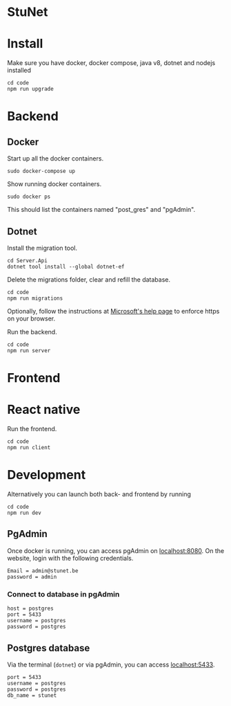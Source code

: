 # **StuNet**

# Install
Make sure you have docker, docker compose, java v8, dotnet and nodejs installed
```
cd code
npm run upgrade
```

# Backend

## Docker
Start up all the docker containers.
```
sudo docker-compose up
```

Show running docker containers.
```
sudo docker ps
```
This should list the containers named "post_gres" and "pgAdmin".


## Dotnet
Install the migration tool.
```
cd Server.Api
dotnet tool install --global dotnet-ef
```

Delete the migrations folder, clear and refill the database.
```
cd code
npm run migrations
```

Optionally, follow the instructions at [Microsoft's help page](https://docs.microsoft.com/en-us/aspnet/core/security/enforcing-ssl?view=aspnetcore-6.0&tabs=visual-studio#ssl-linux) to enforce https on your browser.

Run the backend.
```
cd code
npm run server
```

# Frontend

# React native
Run the frontend.
```
cd code
npm run client
```

# Development
Alternatively you can launch both back- and frontend by running
```
cd code
npm run dev
```

## PgAdmin
Once docker is running, you can access pgAdmin on [localhost:8080](http://localhost:8080). On the website, login with the following credentials.
```
Email = admin@stunet.be
password = admin
```

### Connect to database in pgAdmin
```
host = postgres
port = 5433
username = postgres
password = postgres
```

## Postgres database
Via the terminal (`dotnet`) or via pgAdmin, you can access [localhost:5433](http://localhost:5433).
```
port = 5433
username = postgres
password = postgres
db_name = stunet
```
